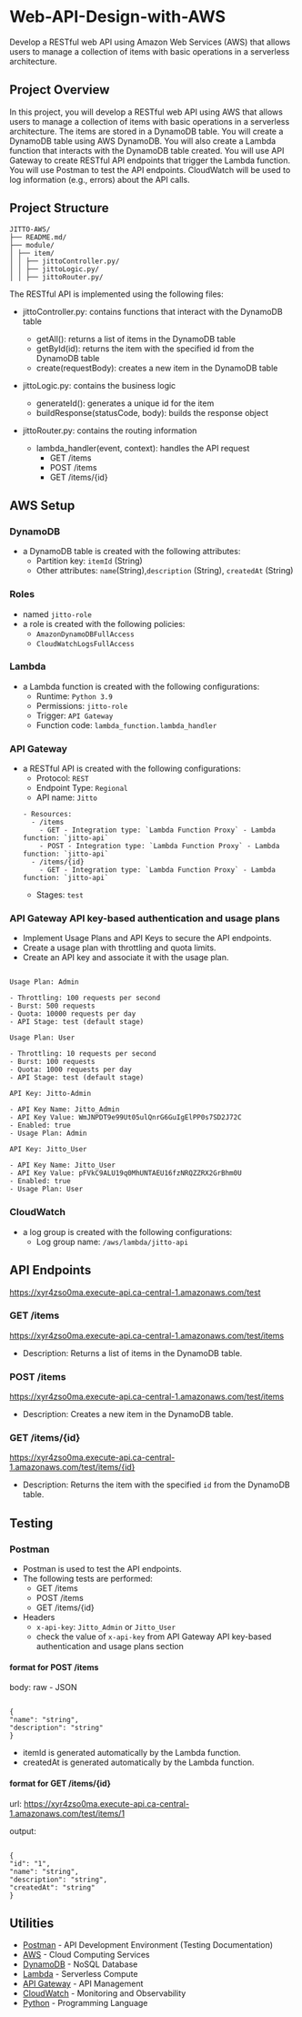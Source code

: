 # Web-API-Design-with-AWS

Develop a RESTful web API using Amazon Web Services (AWS) that allows users to manage a collection of items with basic operations in a serverless architecture.

## Project Overview

In this project, you will develop a RESTful web API using AWS that allows users to manage a collection of items with basic operations in a serverless architecture. The items are stored in a DynamoDB table. You will create a DynamoDB table using AWS DynamoDB. You will also create a Lambda function that interacts with the DynamoDB table created. You will use API Gateway to create RESTful API endpoints that trigger the Lambda function. You will use Postman to test the API endpoints. CloudWatch will be used to log information (e.g., errors) about the API calls.

## Project Structure

```
JITTO-AWS/
├── README.md/
├── module/
│ ├── item/
│ │ ├── jittoController.py/
│ │ ├── jittoLogic.py/
│ │ ├── jittoRouter.py/

```

The RESTful API is implemented using the following files:

- jittoController.py: contains functions that interact with the DynamoDB table

  - getAll(): returns a list of items in the DynamoDB table
  - getById(id): returns the item with the specified id from the DynamoDB table
  - create(requestBody): creates a new item in the DynamoDB table

- jittoLogic.py: contains the business logic

  - generateId(): generates a unique id for the item
  - buildResponse(statusCode, body): builds the response object

- jittoRouter.py: contains the routing information
  - lambda_handler(event, context): handles the API request
    - GET /items
    - POST /items
    - GET /items/{id}

## AWS Setup

### DynamoDB

- a DynamoDB table is created with the following attributes:
  - Partition key: `itemId` (String)
  - Other attributes: `name`(String),`description` (String), `createdAt` (String)

### Roles

- named `jitto-role`
- a role is created with the following policies:
  - `AmazonDynamoDBFullAccess`
  - `CloudWatchLogsFullAccess`

### Lambda

- a Lambda function is created with the following configurations:
  - Runtime: `Python 3.9`
  - Permissions: `jitto-role`
  - Trigger: `API Gateway`
  - Function code: `lambda_function.lambda_handler`

### API Gateway

- a RESTful API is created with the following configurations:
  - Protocol: `REST`
  - Endpoint Type: `Regional`
  - API name: `Jitto`
  ```
  - Resources:
    - /items
      - GET - Integration type: `Lambda Function Proxy` - Lambda function: `jitto-api`
      - POST - Integration type: `Lambda Function Proxy` - Lambda function: `jitto-api`
    - /items/{id}
      - GET - Integration type: `Lambda Function Proxy` - Lambda function: `jitto-api`
  ```
  - Stages: `test`

### API Gateway API key-based authentication and usage plans

- Implement Usage Plans and API Keys to secure the API endpoints.
- Create a usage plan with throttling and quota limits.
- Create an API key and associate it with the usage plan.

```

Usage Plan: Admin

- Throttling: 100 requests per second
- Burst: 500 requests
- Quota: 10000 requests per day
- API Stage: test (default stage)

Usage Plan: User

- Throttling: 10 requests per second
- Burst: 100 requests
- Quota: 1000 requests per day
- API Stage: test (default stage)

API Key: Jitto-Admin

- API Key Name: Jitto_Admin
- API Key Value: WmJNPDT9e99Ut05ulQnrG6GuIgElPP0s7SD2J72C
- Enabled: true
- Usage Plan: Admin

API Key: Jitto_User

- API Key Name: Jitto_User
- API Key Value: pFVkC9ALU19q0MhUNTAEU16fzNRQZZRX2GrBhm0U
- Enabled: true
- Usage Plan: User

```

### CloudWatch

- a log group is created with the following configurations:
  - Log group name: `/aws/lambda/jitto-api`

## API Endpoints

https://xyr4zso0ma.execute-api.ca-central-1.amazonaws.com/test

### GET /items

https://xyr4zso0ma.execute-api.ca-central-1.amazonaws.com/test/items

- Description: Returns a list of items in the DynamoDB table.

### POST /items

https://xyr4zso0ma.execute-api.ca-central-1.amazonaws.com/test/items

- Description: Creates a new item in the DynamoDB table.

### GET /items/{id}

https://xyr4zso0ma.execute-api.ca-central-1.amazonaws.com/test/items/{id}

- Description: Returns the item with the specified `id` from the DynamoDB table.

## Testing

### Postman

- Postman is used to test the API endpoints.
- The following tests are performed:
  - GET /items
  - POST /items
  - GET /items/{id}
- Headers
  - `x-api-key`: `Jitto_Admin` or `Jitto_User`
  - check the value of `x-api-key` from API Gateway API key-based authentication and usage plans section

#### format for POST /items

body: raw - JSON

```

{
"name": "string",
"description": "string"
}

```

- itemId is generated automatically by the Lambda function.
- createdAt is generated automatically by the Lambda function.

#### format for GET /items/{id}

url: https://xyr4zso0ma.execute-api.ca-central-1.amazonaws.com/test/items/1

output:

```

{
"id": "1",
"name": "string",
"description": "string",
"createdAt": "string"
}

```

## Utilities

- [Postman](https://www.postman.com/) - API Development Environment (Testing Documentation)
- [AWS](https://aws.amazon.com/) - Cloud Computing Services
- [DynamoDB](https://aws.amazon.com/dynamodb/) - NoSQL Database
- [Lambda](https://aws.amazon.com/lambda/) - Serverless Compute
- [API Gateway](https://aws.amazon.com/api-gateway/) - API Management
- [CloudWatch](https://aws.amazon.com/cloudwatch/) - Monitoring and Observability
- [Python](https://www.python.org/) - Programming Language

```

```
